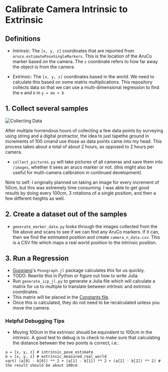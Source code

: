 # Calibrate Camera Intrinsic to Extrinsic

## Definitions

* *Intrinsic*: The `[x, y, z]` coordinates that are reported from `aruco.estimatePoseSingleMarkers`. This is the location of the AruCo marker based on the camera. The `z` coordinate refers to how far away the object is from the camera.

* *Extrinsic*: The `[x, y, z]` coordinates based in the world. We need to calculate this based on some matrix multiplications. This repository collects data so that we can use a multi-dimensional regression to find the `m` and `b` in `y = mx + b`

## 1. Collect several samples

![Collecting Data](https://github.com/mchen0037/whole-bodied-mathematics/blob/main/assets/collecting_data.gif?raw=true)

After multiple horrendous hours of collecting a few data points by surveying using string and a digital protractor, the idea to just tapethe ground in increments of 100 cmand use those as data points came into my head. This process takes about a total of about 2 hours, as opposed to 2 hours per camera.

* `collect_pictures.py` will take pictures of all cameras and save them into `/images`, whether it sees an aruco marker or not. (this might also be useful for multi-camera calibration in continued development)

Note to self: I originally planned on taking an image for every increment of 50cm, but this was extremely time consuming. I was able to get good results by doing every 100cm, 3 rotations of a single position, and then a few different heights as well.

## 2. Create a dataset out of the samples
* `generate_marker_data.py` looks through the images collected from the file above and scans to see if we can find any AruCo markers. If it can, then we find the estimated position and create `camera_n_data.csv`. This is a CSV file which maps a real world position to the intrinsic position.

## 3. Run a Regression
* [Guoxiang](https://www.github.com/gzhang8)'s `Posegraph.jl` package calculates this for us quickly.
* TODO: Rewrite this in Python or figure out how to write Julia
* Run `generate_icp_jl.py` to generate a Julia file which will calculate a matrix for us to multiple to translate between intrinsic and extrinsic coordinates.
* This matrix will be placed in the [Constants file](https://github.com/mchen0037/whole-bodied-mathematics/blob/main/app/utils/constants/constants.py).
* Once this is calculated, they do not need to be recalculated unless you move the camera.

### Helpful Debugging Tips
* Moving 100cm in the extrinsic should be equivalent to 100cm in the intrinsic. A good test to debug is to check to make sure that calculating the distance between the two points is correct, i.e.:
```
a = [x, y, z] # intrinsic_pose_estimate
b = [x, y, z] # extrinsic_measured_real_world
sqrt( (a[0] - b[0]) ** 2 + (a[1] - b[1]) ** 2 + (a[2] - b[2]) ** 2) # the result should be about 100cm
```
